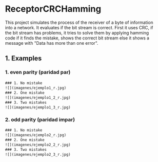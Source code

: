 # ReceptorCRCHamming
This project simulates the process of the receiver of a byte of information into a network. It evaluates if the bit stream is correct. First it uses CRC, if the bit stream has problems, it tries to solve them by applying hamming code if it finds the mistake, shows the correct bit stream else it shows a message with "Data has more than one error".
 ## 1. Examples
 ### 1.   even parity (paridad par)

    ### 1. No mistake
    ![](imagenes/ejemplo1_r.jpg)
    ### 2. One mistake
    ![](imagenes/ejemplo1_2_r.jpg)
    ### 3. Two mistakes
    ![](imagenes/ejemplo1_3_r.jpg)

 ### 2.   odd parity (paridad impar)
    ### 1. No mistake
    ![](imagenes/ejemplo2_r.jpg)
    ### 2. One mistake
    ![](imagenes/ejemplo2_2_r.jpg)
    ### 3. Two mistakes
    ![](imagenes/ejemplo2_3_r.jpg)